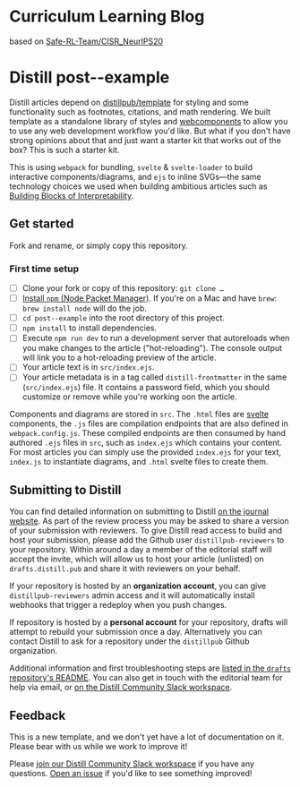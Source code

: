 # Curriculum Learning Blog

based on [Safe-RL-Team/CISR_NeurIPS20](https://github.com/Safe-RL-Team/CISR_NeurIPS20)


# Distill post--example

Distill articles depend on [distillpub/template](https://github.com/distillpub/template) for styling and some functionality such as footnotes, citations, and math rendering. We built template as a standalone library of styles and [webcomponents](https://www.webcomponents.org/) to allow you to use any web development workflow you'd like. But what if you don't have strong opinions about that and just want a starter kit that works out of the box? This is such a starter kit.

This is using `webpack` for bundling, `svelte` & `svelte-loader` to build interactive components/diagrams, and `ejs` to inline SVGs—the same technology choices we used when building ambitious articles such as [Building Blocks of Interpretability](https://distill.pub/2018/building-blocks).

## Get started

Fork and rename, or simply copy this repository.

### First time setup

- [ ] Clone your fork or copy of this repository: `git clone …`
- [ ] [Install `npm` (Node Packet Manager)](https://docs.npmjs.com/getting-started/installing-node#installing-npm-from-the-nodejs-site). If you're on a Mac and have `brew`: `brew install node` will do the job.
- [ ] `cd post--example` into the root directory of this project.
- [ ] `npm install` to install dependencies.
- [ ] Execute `npm run dev` to run a development server that autoreloads when you make changes to the article ("hot-reloading"). The console output will link you to a hot-reloading preview of the article.
- [ ] Your article text is in `src/index.ejs`.
- [ ] Your article metadata is in a tag called `distill-frontmatter` in the same (`src/index.ejs`) file. It contains a password field, which you should customize or remove while you're working oon the article.

Components and diagrams are stored in `src`. The `.html` files are [svelte](https://svelte.technology/guide) components, the `.js` files are compilation endpoints that are also defined in `webpack.config.js`. These compiled endpoints are then consumed by hand authored `.ejs` files in `src`, such as `index.ejs` which contains your content. For most articles you can simply use the provided `index.ejs` for your text, `index.js` to instantiate diagrams, and `.html` svelte files to create them.

## Submitting to Distill

You can find detailed information on submitting to Distill [on the journal website](https://distill.pub/journal/). As part of the review process you may be asked to share a version of your submission with reviewers. To give Distill read access to build and host your submission, please add the Github user `distillpub-reviewers` to your repository. Within around a day a member of the editorial staff will accept the invite, which will allow us to host your article (unlisted) on `drafts.distill.pub` and share it with reviewers on your behalf.

If your repository is hosted by an **organization account**, you can give `distillpub-reviewers` admin access and it will automatically install webhooks that trigger a redeploy when you push changes. 

If repository is hosted by a **personal account** for your repository, drafts will attempt to rebuild your submission once a day. Alternatively you can contact Distill to ask for a repository under the `distillpub` Github organization.

Additional information and first troubleshooting steps are [listed in the `drafts` repository's README](https://github.com/distillpub/drafts). You can also get in touch with the editorial team for help via email, or [on the Distill Community Slack workspace](https://join.slack.com/t/distillpub/shared_invite/enQtMzg1NzU3MzEzMTg3LWJkNmQ4Y2JlNjJkNDlhYTU2ZmQxMGFkM2NiMTI2NGVjNzJkOTdjNTFiOGZmNDBjNTEzZGUwM2U0Mzg4NDAyN2E).


## Feedback

This is a new template, and we don't yet have a lot of documentation on it. Please bear with us while we work to improve it!

Please [join our Distill Community Slack workspace](https://join.slack.com/t/distillpub/shared_invite/enQtMzg1NzU3MzEzMTg3LWJkNmQ4Y2JlNjJkNDlhYTU2ZmQxMGFkM2NiMTI2NGVjNzJkOTdjNTFiOGZmNDBjNTEzZGUwM2U0Mzg4NDAyN2E) if you have any questions. [Open an issue](https://github.com/distillpub/post--example/issues) if you'd like to see something improved!
